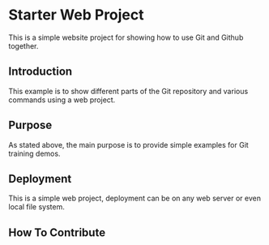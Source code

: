 # Starter Web Project

This is a simple website project for showing
how to use Git and Github together.

## Introduction

This example is to show different parts 
of the Git repository and various commands
using a web project.

## Purpose

As stated above, the main purpose is to provide 
simple examples for Git training demos.

## Deployment

This is a simple web project, deployment can be on any web server
or even local file system.

## How To Contribute